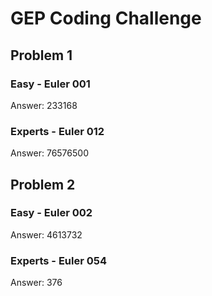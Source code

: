 # GEP Coding Challenge

## Problem 1

### Easy - Euler 001
Answer: 233168

### Experts - Euler 012
Answer: 76576500

## Problem 2

### Easy - Euler 002
Answer: 4613732

### Experts - Euler 054
Answer: 376